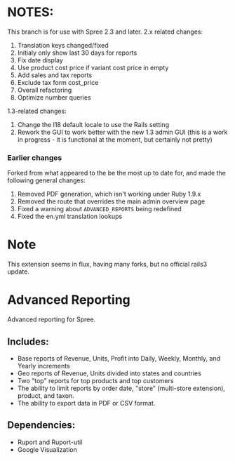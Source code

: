 # NOTES:

This branch is for use with Spree 2.3 and later.
2.x related changes:

1. Translation keys changed/fixed
2. Initialy only show last 30 days for reports
3. Fix date display
4. Use product cost price if variant cost price in empty
5. Add sales and tax reports
6. Exclude tax form cost_price
7. Overall refactoring
8. Optimize number queries

1.3-related changes:

1. Change the I18 default locale to use the Rails setting
2. Rework the GUI to work better with the new 1.3 admin GUI (this is a work in progress - it is functional at the moment, but certainly not pretty)

### Earlier changes

Forked from what appeared to the be the most up to date for, and made the following general changes:

1. Removed PDF generation, which isn't working under Ruby 1.9.x
2. Removed the route that overrides the main admin overview page
3. Fixed a warning about ```ADVANCED_REPORTS``` being redefined
4. Fixed the en.yml translation lookups


# Note
This extension seems in flux, having many forks, but no official rails3 update.

# Advanced Reporting

Advanced reporting for Spree.

## Includes:
* Base reports of Revenue, Units, Profit into Daily, Weekly, Monthly, and Yearly increments
* Geo reports of Revenue, Units divided into states and countries
* Two "top" reports for top products and top customers
* The ability to limit reports by order date, "store" (multi-store extension), product, and taxon.
* The ability to export data in PDF or CSV format.

## Dependencies:
* Ruport and Ruport-util
* Google Visualization
